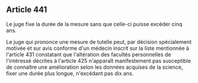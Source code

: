 Article 441
----
Le juge fixe la durée de la mesure sans que celle-ci puisse excéder cinq ans.

Le juge qui prononce une mesure de tutelle peut, par décision spécialement
motivée et sur avis conforme d'un médecin inscrit sur la liste mentionnée à
l'article 431 constatant que l'altération des facultés personnelles de
l'intéressé décrites à l'article 425 n'apparaît manifestement pas susceptible de
connaître une amélioration selon les données acquises de la science, fixer une
durée plus longue, n'excédant pas dix ans.

